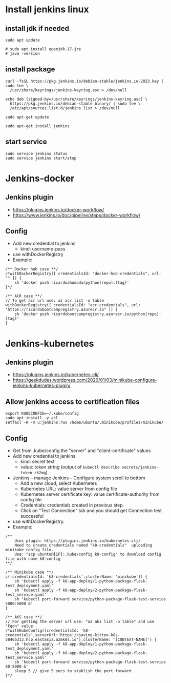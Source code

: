 # Install jenkins linux

## install jdk if needed
```
sudo apt update

# sudo apt install openjdk-17-jre
# java -version
```
## install package
```
curl -fsSL https://pkg.jenkins.io/debian-stable/jenkins.io-2023.key | sudo tee \
  /usr/share/keyrings/jenkins-keyring.asc > /dev/null
  
echo deb [signed-by=/usr/share/keyrings/jenkins-keyring.asc] \
  https://pkg.jenkins.io/debian-stable binary/ | sudo tee \
  /etc/apt/sources.list.d/jenkins.list > /dev/null

sudo apt-get update

sudo apt-get install jenkins
```

## start service
```
sudo service jenkins status
sudo service jenkins start/stop
```

# Jenkins-docker

## Jenkins plugin
- https://plugins.jenkins.io/docker-workflow/
- https://www.jenkins.io/doc/pipeline/steps/docker-workflow/
 
## Config
- Add new credential to jenkins
	+ kind: username-pass
- use withDockerRegistry
- Example:
```
/** Docker hub case **/                
/*withDockerRegistry([ credentialsId: "docker-hub-credentials", url: "" ]) {
    sh 'docker push ricardoahumada/python[repo]:[tag]'
}*/

/** ACR case **/
// To get acr url use: az acr list -o table
withDockerRegistry([ credentialsId: "acr-credentials", url: "https://ricardobootcampregistry.azurecr.io" ]) {
    sh 'docker push ricardobootcampregistry.azurecr.io/python[repo]:[tag]'
}
```

# Jenkins-kubernetes

## Jenkins plugin
- https://plugins.jenkins.io/kubernetes-cli/
- https://geekdudes.wordpress.com/2020/01/03/minikube-configure-jenkins-kubernetes-plugin/

## Allow jenkins access to certification files
```
export KUBECONFIG=~/.kube/config
sudo apt install -y acl
setfacl -R -m u:jenkins:rwx /home/ubuntu/.minikube/profiles/minikube/
```

## Config
- Get from .kube/config the "server" and "client-certificate" values
- Add new credential to jenkins
	+ kind: secret text
	+ value: token string (output of `kubectl describe secrets/jenkins-token-rk2mg`)
- Jenkins – manage Jenkins – Configure system scroll to bottom
	+ Add a new cloud, select Kubernetes
	+ Kubernetes URL: value server from config file
	+ Kubernetes server certificate key: value certificate-authority from config file
	+ Credentials: credentials created in previous step.
	+ Click on “Test Connection” tab and you should get Connection test successful
- use withDockerRegistry.
- Example:
```
/**
    Uses plugin: https://plugins.jenkins.io/kubernetes-cli/
    Need to create credentials named "k8-credentials"  uploading minikube config file.
    Use: "scp ubuntu@[IP]:.kube/config k8-config" to download config file with name k8-config
**/

/** Minikube case **/                
c([credentialsId: 'k8-credentials',clusterName: 'minikube']) {
    sh 'kubectl apply -f k8-app-deploy/1-python-package-flask-test_deployment.yaml'
    sh 'kubectl apply -f k8-app-deploy/2-python-package-flask-test_service.yaml'
    sh 'kubectl port-forward service/python-package-flask-test-service 5000:5000 &'
}

/** AKS case **/                
// For getting the server url use: "az aks list -o table" and use "Fqdn" value
/*withKubeConfig([credentialsId: 'k8-credentials',serverUrl:'https://saving-kitten-k8s-5846b313.hcp.eastasia.azmk8s.io'],clusterName: '[CONTEXT-NAME]') {
    sh 'kubectl apply -f k8-app-deploy/1-python-package-flask-test_deployment.yaml'
    sh 'kubectl apply -f k8-app-deploy/2-python-package-flask-test_service.yaml'
    sh 'kubectl port-forward service/python-package-flask-test-service 80:5000 &'
    sleep 5 // give 5 secs to stablish the port forward
}*/

```
